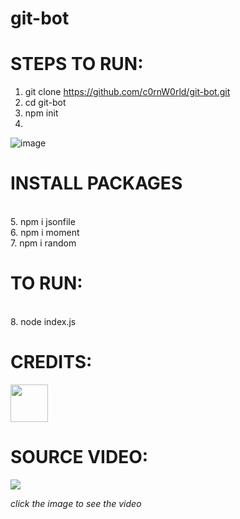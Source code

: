 # git-bot

# STEPS TO RUN:

1. git clone https://github.com/c0rnW0rld/git-bot.git
2. cd git-bot
3. npm init
4. </br>
![image](https://github.com/c0rnW0rld/git-bot/assets/90005162/17f10202-3eaa-4902-82ad-727d23ae6557)

# INSTALL PACKAGES
</br>
5. npm i jsonfile
</br>
6. npm i moment
</br>
7. npm i random
</br>

# TO RUN:
</br>
8. node index.js
</br>

# CREDITS:
[<img src="https://github.com/akshaymarch7.png" width="60px;"/>](https://github.com/akshaymarch7)

# SOURCE VIDEO: 
[<img src=https://github.com/c0rnW0rld/git-bot/assets/90005162/c0dfa570-3798-404e-8766-fcea4de723eb/>](https://www.youtube.com/watch?v=2q--gA97caM)

*click the image to see the video*
